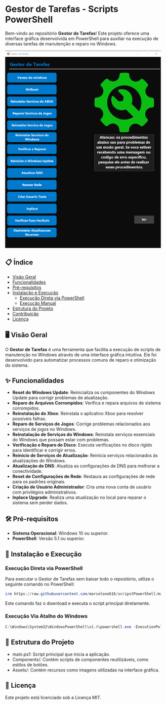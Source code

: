 # Gestor de Tarefas - Scripts PowerShell

Bem-vindo ao repositório **Gestor de Tarefas**! Este projeto oferece uma interface gráfica desenvolvida em PowerShell para auxiliar na execução de diversas tarefas de manutenção e reparo no Windows.

![alt text](image.png)

## 📋 Índice

- [Visão Geral](#-visão-geral)
- [Funcionalidades](#-funcionalidades)
- [Pré-requisitos](#-pré-requisitos)
- [Instalação e Execução](#-instalação-e-execução)
  - [Execução Direta via PowerShell](#execução-direta-via-powershell)
  - [Execução Manual](#execução-manual)
- [Estrutura do Projeto](#-estrutura-do-projeto)
- [Contribuição](#-contribuição)
- [Licença](#-licença)

## 🖥️ Visão Geral

O **Gestor de Tarefas** é uma ferramenta que facilita a execução de scripts de manutenção no Windows através de uma interface gráfica intuitiva. Ele foi desenvolvido para automatizar processos comuns de reparo e otimização do sistema.

## ✨ Funcionalidades

- **Reset do Windows Update**: Reinicializa os componentes do Windows Update para corrigir problemas de atualização.
- **Reparo de Arquivos Corrompidos**: Verifica e repara arquivos de sistema corrompidos.
- **Reinstalação do Xbox**: Reinstala o aplicativo Xbox para resolver possíveis falhas.
- **Reparo de Serviços de Jogos**: Corrige problemas relacionados aos serviços de jogos no Windows.
- **Reinstalação de Serviços do Windows**: Reinstala serviços essenciais do Windows que possam estar com problemas.
- **Verificação e Reparo de Disco**: Executa verificações no disco rígido para identificar e corrigir erros.
- **Reinício de Serviços de Atualização**: Reinicia serviços relacionados às atualizações do Windows.
- **Atualização de DNS**: Atualiza as configurações de DNS para melhorar a conectividade.
- **Reset de Configurações de Rede**: Restaura as configurações de rede para os padrões originais.
- **Criação de Usuário Administrador**: Cria uma nova conta de usuário com privilégios administrativos.
- **Inplace Upgrade**: Realiza uma atualização no local para reparar o sistema sem perder dados.

## 🛠️ Pré-requisitos

- **Sistema Operacional**: Windows 10 ou superior.
- **PowerShell**: Versão 5.1 ou superior.

## 🚀 Instalação e Execução

### Execução Direta via PowerShell

Para executar o Gestor de Tarefas sem baixar todo o repositório, utilize o seguinte comando no PowerShell:
```powershell
irm https://raw.githubusercontent.com/marcelooo616/scripstPowerShell/main/main.ps1 | iex

```
Este comando faz o download e executa o script principal diretamente.

### Execução Via Atalho do Windows

 ```powershell
C:\Windows\System32\WindowsPowerShell\v1.0\powershell.exe -ExecutionPolicy Bypass -Command "Start-Process powershell.exe -Verb RunAs -ArgumentList 'irm \"https://raw.githubusercontent.com/marcelooo616/scripstPowerShell/main/install.ps1\" | iex'"

```


## 📂 Estrutura do Projeto

- main.ps1: Script principal que inicia a aplicação.
- Components/: Contém scripts de componentes reutilizáveis, como estilos de botões.
- Assets/: Contém recursos como imagens utilizadas na interface gráfica.

## 📄 Licença

Este projeto está licenciado sob a Licença MIT.
